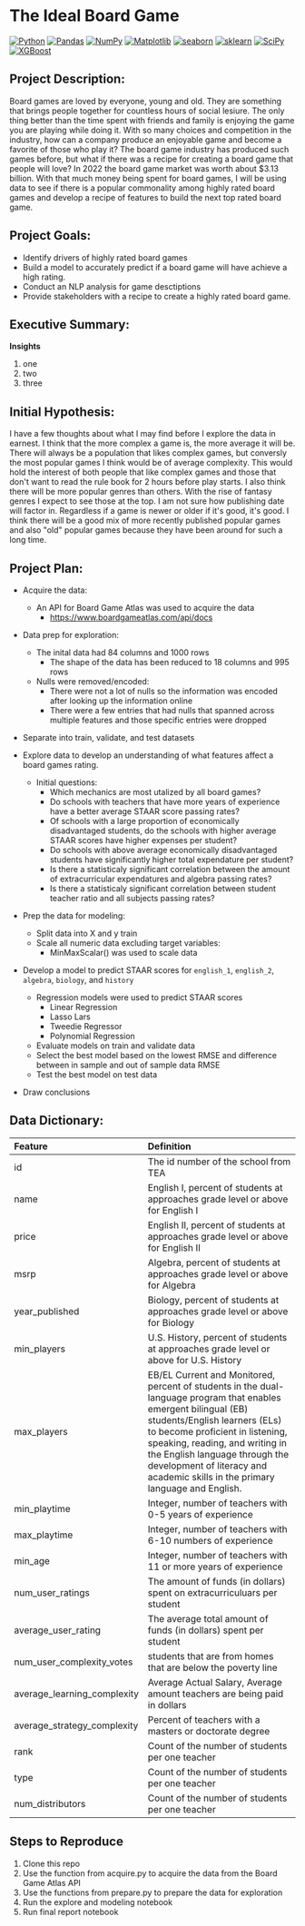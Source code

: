 # The Ideal Board Game
<a href="#"><img alt="Python" src="https://img.shields.io/badge/Python-013243.svg?logo=python&logoColor=blue"></a>
<a href="#"><img alt="Pandas" src="https://img.shields.io/badge/Pandas-150458.svg?logo=pandas&logoColor=white"></a>
<a href="#"><img alt="NumPy" src="https://img.shields.io/badge/Numpy-2a4d69.svg?logo=numpy&logoColor=grey"></a>
<a href="#"><img alt="Matplotlib" src="https://img.shields.io/badge/Matplotlib-8DF9C1.svg?logo=matplotlib&logoColor=blue"></a>
<a href="#"><img alt="seaborn" src="https://img.shields.io/badge/seaborn-65A9A8.svg?logo=pandas&logoColor=white"></a>
<a href="#"><img alt="sklearn" src="https://img.shields.io/badge/sklearn-4b86b4.svg?logo=scikitlearn&logoColor=grey"></a>
<a href="#"><img alt="SciPy" src="https://img.shields.io/badge/SciPy-1560bd.svg?logo=scipy&logoColor=blue"></a>
<a href="#"><img alt="XGBoost" src="https://img.shields.io/badge/XGBoost-1560bd.svg?logo=xgboost&logoColor=blue"></a>


## Project Description:
Board games are loved by everyone, young and old. They are something that brings people together for countless hours of social lesiure. The only thing better than the time spent with friends and family is enjoying the game you are playing while doing it. With so many choices and competition in the industry, how can a company produce an enjoyable game and become a favorite of those who play it? The board game industry has produced such games before, but what if there was a recipe for creating a board game that people will love? In 2022 the board game market was worth about $3.13 billion. With that much money being spent for board games, I will be using data to see if there is a popular commonality among highly rated board games and develop a recipe of features to build the next top rated board game.

## Project Goals:
* Identify drivers of highly rated board games
* Build a model to accurately predict if a board game will have achieve a high rating.
* Conduct an NLP analysis for game desctiptions
* Provide stakeholders with a recipe to create a highly rated board game.


## Executive Summary:
**Insights**
1. one
2. two
3. three


## Initial Hypothesis:
I have a few thoughts about what I may find before I explore the data in earnest. I think that the more complex a game is, the more average it will be. There will always be a population that likes complex games, but conversly the most popular games I think would be of average complexity. This would hold the interest of both people that like complex games and those that don't want to read the rule book for 2 hours before play starts. I also think there will be more popular genres than others. With the rise of fantasy genres I expect to see those at the top. I am not sure how publishing date will factor in. Regardless if a game is newer or older if it's good, it's good. I think there will be a good mix of more recently published popular games and also "old" popular games because they have been around for such a long time.

## Project Plan:

* Acquire the data:
  * An API for Board Game Atlas was used to acquire the data
      * https://www.boardgameatlas.com/api/docs

* Data prep for exploration:
    * The inital data had 84 columns and 1000 rows
        * The shape of the data has been reduced to 18 columns and 995 rows
    * Nulls were removed/encoded:
        * There were not a lot of nulls so the information was encoded after looking up the information online
        * There were a few entries that had nulls that spanned across multiple features and those specific entries were dropped
        
* Separate into train, validate, and test datasets
 
* Explore data to develop an understanding of what features affect a board games rating.
   * Initial questions:
       * Which mechanics are most utalized by all board games?
       * Do schools with teachers that have more years of experience have a better average STAAR score passing rates?
       * Of schools with a large proportion of economically disadvantaged students, do the schools with higher average STAAR scores have higher expenses per student?
       * Do schools with above average economically disadvantaged students have significantly higher total expendature per student?
       * Is there a statisticaly significant correlation between the amount of extracurricular expendatures and algebra passing rates?
       * Is there a statisticaly significant correlation between student teacher ratio and all subjects passing rates?
       
* Prep the data for modeling:
    * Split data into X and y train
    * Scale all numeric data excluding target variables:
        * MinMaxScalar() was used to scale data
      
* Develop a model to predict STAAR scores for `english_1`, `english_2`, `algebra`, `biology`, and `history`
   * Regression models were used to predict STAAR scores
       * Linear Regression
       * Lasso Lars
       * Tweedie Regressor
       * Polynomial Regression
   * Evaluate models on train and validate data
   * Select the best model based on the lowest RMSE and difference between in sample and out of sample data RMSE
   * Test the best model on test data
 
* Draw conclusions

## Data Dictionary:


| Feature | Definition |
|:--------|:-----------|
|id| The id number of the school from TEA|
|name| English I, percent of students at approaches grade level or above for English I|
|price| English II, percent of students at approaches grade level or above for English II|
|msrp| Algebra, percent of students at approaches grade level or above for Algebra|
|year_published| Biology, percent of students at approaches grade level or above for Biology|
|min_players| U.S. History, percent of students at approaches grade level or above for U.S. History|
|max_players| EB/EL Current and Monitored, percent of students in the dual-language program that enables emergent bilingual (EB) students/English learners (ELs) to become proficient in listening, speaking, reading, and writing in the English language through the development of literacy and academic skills in the primary language and English.|
|min_playtime| Integer, number of teachers with 0-5 years of experience|
|max_playtime| Integer, number of teachers with 6-10 numbers of experience|
|min_age| Integer, number of teachers with 11 or more years of experience|
|num_user_ratings| The amount of funds (in dollars) spent on extracurriculuars per student|
|average_user_rating| The average total amount of funds (in dollars) spent per student|
|num_user_complexity_votes| students that are from homes that are below the poverty line
|average_learning_complexity| Average Actual Salary, Average amount teachers are being paid in dollars|
|average_strategy_complexity| Percent of teachers with a masters or doctorate degree|
|rank| Count of the number of students per one teacher|
|type| Count of the number of students per one teacher|
|num_distributors| Count of the number of students per one teacher|



## Steps to Reproduce
1. Clone this repo
2. Use the function from acquire.py to acquire the data from the Board Game Atlas API 
3. Use the functions from prepare.py to prepare the data for exploration
4. Run the explore and modeling notebook
5. Run final report notebook
